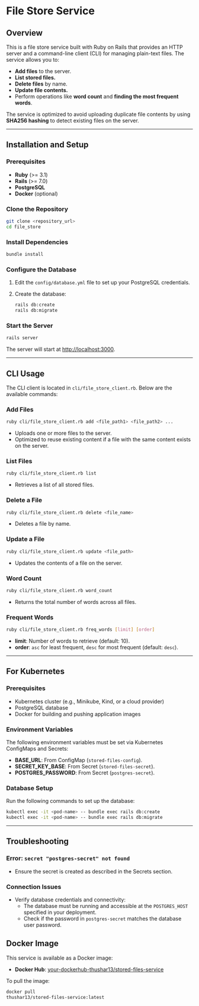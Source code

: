 # File Store Service

## Overview

This is a file store service built with Ruby on Rails that provides an HTTP server and a command-line client (CLI) for managing plain-text files. The service allows you to:

- **Add files** to the server.
- **List stored files.**
- **Delete files** by name.
- **Update file contents.**
- Perform operations like **word count** and **finding the most frequent words**.

The service is optimized to avoid uploading duplicate file contents by using **SHA256 hashing** to detect existing files on the server.

---

## Installation and Setup

### Prerequisites

- **Ruby** (>= 3.1)
- **Rails** (>= 7.0)
- **PostgreSQL**
- **Docker** (optional)

### Clone the Repository

```bash
git clone <repository_url>
cd file_store
```

### Install Dependencies

```bash
bundle install
```

### Configure the Database

1. Edit the `config/database.yml` file to set up your PostgreSQL credentials.
2. Create the database:

   ```bash
   rails db:create
   rails db:migrate
   ```

### Start the Server

```bash
rails server
```

The server will start at [http://localhost:3000](http://localhost:3000).

---

## CLI Usage

The CLI client is located in `cli/file_store_client.rb`. Below are the available commands:

### Add Files

```bash
ruby cli/file_store_client.rb add <file_path1> <file_path2> ...
```

- Uploads one or more files to the server.
- Optimized to reuse existing content if a file with the same content exists on the server.

### List Files

```bash
ruby cli/file_store_client.rb list
```

- Retrieves a list of all stored files.

### Delete a File

```bash
ruby cli/file_store_client.rb delete <file_name>
```

- Deletes a file by name.

### Update a File

```bash
ruby cli/file_store_client.rb update <file_path>
```

- Updates the contents of a file on the server.

### Word Count

```bash
ruby cli/file_store_client.rb word_count
```

- Returns the total number of words across all files.

### Frequent Words

```bash
ruby cli/file_store_client.rb freq_words [limit] [order]
```

- **limit**: Number of words to retrieve (default: 10).
- **order**: `asc` for least frequent, `desc` for most frequent (default: `desc`).

---

## For Kubernetes

### Prerequisites

- Kubernetes cluster (e.g., Minikube, Kind, or a cloud provider)
- PostgreSQL database
- Docker for building and pushing application images

### Environment Variables

The following environment variables must be set via Kubernetes ConfigMaps and Secrets:

- **BASE_URL**: From ConfigMap (`stored-files-config`).
- **SECRET_KEY_BASE**: From Secret (`stored-files-secret`).
- **POSTGRES_PASSWORD**: From Secret (`postgres-secret`).

### Database Setup

Run the following commands to set up the database:

```bash
kubectl exec -it <pod-name> -- bundle exec rails db:create
kubectl exec -it <pod-name> -- bundle exec rails db:migrate
```

---

## Troubleshooting

### Error: `secret "postgres-secret" not found`

- Ensure the secret is created as described in the Secrets section.

### Connection Issues

- Verify database credentials and connectivity:
  - The database must be running and accessible at the `POSTGRES_HOST` specified in your deployment.
  - Check if the password in `postgres-secret` matches the database user password.

## Docker Image

This service is available as a Docker image:

- **Docker Hub**: [your-dockerhub-thushar13/stored-files-service](https://hub.docker.com/r/thushar13/stored-files-service)

To pull the image:
```bash
docker pull
thushar13/stored-files-service:latest

